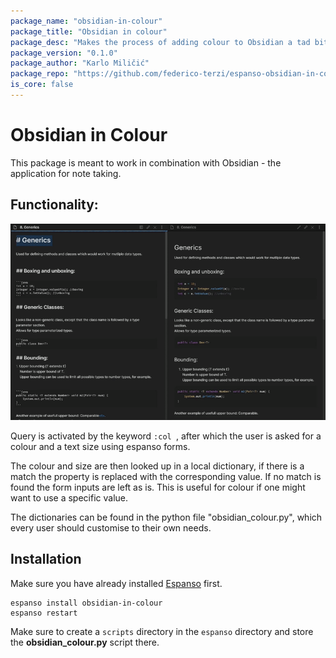 ```yaml
---
package_name: "obsidian-in-colour"
package_title: "Obsidian in colour"
package_desc: "Makes the process of adding colour to Obsidian a tad bit easier."
package_version: "0.1.0"
package_author: "Karlo Miličić"
package_repo: "https://github.com/federico-terzi/espanso-obsidian-in-colour"
is_core: false
---
```

# Obsidian in Colour

This package is meant to work in combination with Obsidian - the application for note taking.

## Functionality:

![demo](https://github.com/KuSi833/espanso-obsidian-in-colour/raw/master/oic_demo.gif)

Query is activated by the keyword `:col `, after which the user is asked for a colour and a text size using espanso forms.

The colour and size are then looked up in a local dictionary, if there is a match the property is replaced with the corresponding value. If no match is found the form inputs are left as is. 
This is useful for colour if one might want to use a specific value.

The dictionaries can be found in the python file "obsidian_colour.py", which every user should customise to their own needs.

## Installation
Make sure you have already installed [Espanso](https://espanso.org/install/) first.
```
espanso install obsidian-in-colour
espanso restart
```
Make sure to create a `scripts` directory in the `espanso` directory and store the **obsidian_colour.py** script there.